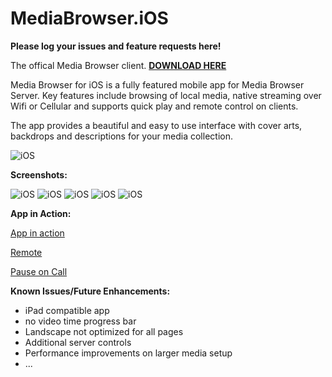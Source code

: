 MediaBrowser.iOS
================

**Please log your issues and feature requests here!**

The offical Media Browser client. **[DOWNLOAD HERE](https://itunes.apple.com/us/app/media-browser-for-ios/id705058087?ls=1&mt=8)**

Media Browser for iOS is a fully featured mobile app for Media Browser Server. Key features include browsing of local media, native streaming over Wifi or Cellular and supports quick play and remote control on clients.

The app provides a beautiful and easy to use interface with cover arts, backdrops and descriptions for your media collection.

![iOS](https://trello-attachments.s3.amazonaws.com/521a7a2e8396025515003c73/523c8809278801fe090002ed/98cf34945d11de6d822ddee5a6afd867/2013-09-25_8-56-31_PM.jpg)

**Screenshots:**

![iOS](https://www.dropbox.com/s/24qyw0kdwu42skn/ios_1.jpg?dl=1)
![iOS](https://www.dropbox.com/s/p9d0ukms80lo7sy/ios_2.jpg?dl=1)
![iOS](https://www.dropbox.com/s/ijtjqvmejxsfwra/ios_3.jpg?dl=1)
![iOS](http://i.imgur.com/prrzxMc.jpg)
![iOS](http://i.imgur.com/c9Vd1w5.jpg)

**App in Action:**

[App in action](https://www.youtube.com/watch?v=QqRNQ10xhYk&feature=youtu.be)

[Remote](https://www.youtube.com/watch?v=mZZkUqn1GxU)

[Pause on Call](https://www.youtube.com/watch?v=2UGYW-u-WoQ&feature=youtu.be)

**Known Issues/Future Enhancements:**
* iPad compatible app
* no video time progress bar
* Landscape not optimized for all pages
* Additional server controls
* Performance improvements on larger media setup
* ...
